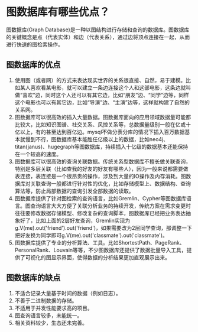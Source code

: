 # 图数据库有哪些优点？
图数据库(Graph Database)是一种以图结构进行存储和查询的数据库。图数据库的关键概念是点（代表实体）和边（代表关系），通过边将顶点连接在一起，从而进行快速的图检索操作。
## 图数据库的优点
1. 使用图（或者网）的方式来表达现实世界的关系很直接、自然，易于建模。比如某人喜欢看某电影，就可以建立一条边连接这个人和这部电影，这条边就叫做“喜欢”边，同时这个人还可以有其它边，比如“朋友”边、“同学”边等，同样这个电影也可以有其它边，比如“导演”边、“主演”边等，这样就构建了自然的关系网。
2. 图数据库可以很高效的插入大量数据。图数据库面向的应用领域数据量可能都比较大，比如知识图谱、社交关系、风控关系等，总数据量级别一般在亿或十亿以上，有的甚至达到百亿边。mysql不做分表分库的情况下插入百万数据基本就慢到不行，图数据库基本能胜任亿级以上的数据，比如neo4j、titan(janus)、hugegraph等图数据库，持续插入十亿级的数据基本还能保持在一个较高的速度。
3. 图数据库可以很高效的查询关联数据。传统关系型数据库不擅长做关联查询，特别是多层关联（比如查我的好友的好友有哪些人），因为一般来说都需要做表连接，表连接是一个很昂贵的操作，涉及到大量的IO操作及内存消耗。图数据库对关联查询一般都进行针对性的优化，比如存储模型上、数据结构、查询算法等，防止局部数据的查询引发全部数据的读取。
4. 图数据库提供了针对图检索的查询语言，比如Gremlin、Cypher等图数据库语言。图查询语言大大方便了关联分析业务的持续开发，传统方案在需求变更时往往要修改数据存储模型、修改复杂的查询脚本，图数据库已经把业务表达抽象好了，比如上面的2层好友查询，Gremlin实现为g.V(me).out('friend').out('friend')，如果需要改为2层同学查询，那调整一下把好友换为同学即可g.V(me).out('classmate').out('classmate')。
5. 图数据库提供了专业的分析算法、工具。比如ShortestPath、PageRank、PersonalRank、Louvain等等，不少图数据库还提供了数据批量导入工具，提供了可视化的图显示界面，使得数据的分析结果更加直观展示出来。
 ## 图数据库的缺点
 1. 不适合记录大量基于时间的数据（例如日志）。
 2. 不善于二进制数据的存储。
 3. 不适用于并发性能要求高的项目。
 4. 图查询语言较多，未能统一。
 5. 相关资料较少，生态还未完善。
